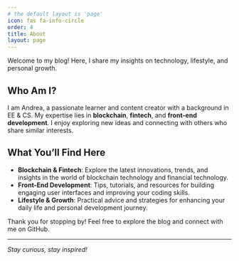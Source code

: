 ```yaml
---
# the default layout is 'page'
icon: fas fa-info-circle
order: 4
title: About
layout: page
---
```


Welcome to my blog! Here, I share my insights on technology, lifestyle, and personal growth.

## Who Am I?

I am Andrea, a passionate learner and content creator with a background in EE & CS. My expertise lies in **blockchain**, **fintech**, and **front-end development**. I enjoy exploring new ideas and connecting with others who share similar interests.

## What You’ll Find Here

- **Blockchain & Fintech**: Explore the latest innovations, trends, and insights in the world of blockchain technology and financial technology.
- **Front-End Development**: Tips, tutorials, and resources for building engaging user interfaces and improving your coding skills.
- **Lifestyle & Growth**: Practical advice and strategies for enhancing your daily life and personal development journey.


Thank you for stopping by! Feel free to explore the blog and connect with me on GitHub.

---

_Stay curious, stay inspired!_
